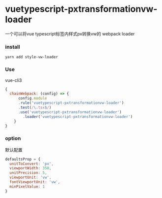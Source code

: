 # vuetypescript-pxtransformationvw-loader
一个可以将vue typescript标签内样式px转换vw的 webpack loader

### install

```
yarn add style-vw-loader
```

### Use

vue-cli3

```javascript
{
  chainWebpack: (config) => {
      config.module
      .rule('vuetypescript-pxtransformationvw-loader')
      .test(/\.tsx$/)
      .use('vuetypescript-pxtransformationvw-loader')
        .loader('vuetypescript-pxtransformationvw-loader')
    }
}
```



### option
默认配置
```javascript
defaultsProp = {
  unitToConvert: 'px',
  viewportWidth: 350,
  unitPrecision: 5,
  viewportUnit: 'vw',
  fontViewportUnit: 'vw',
  minPixelValue: 1
}
```


